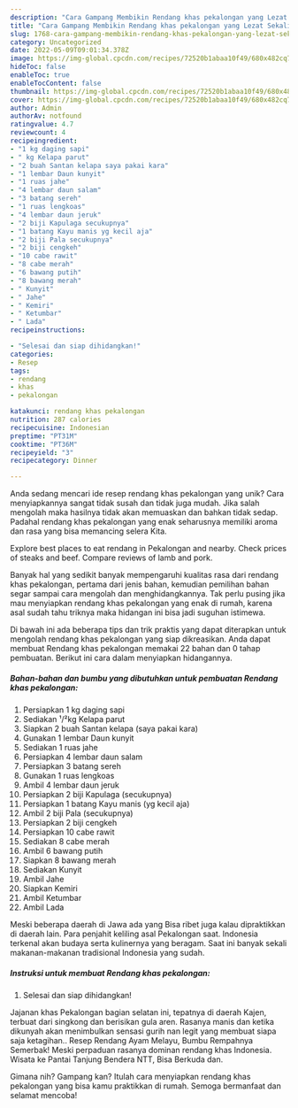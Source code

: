 ```yaml
---
description: "Cara Gampang Membikin Rendang khas pekalongan yang Lezat Sekali"
title: "Cara Gampang Membikin Rendang khas pekalongan yang Lezat Sekali"
slug: 1768-cara-gampang-membikin-rendang-khas-pekalongan-yang-lezat-sekali
category: Uncategorized
date: 2022-05-09T09:01:34.378Z
image: https://img-global.cpcdn.com/recipes/72520b1abaa10f49/680x482cq70/rendang-khas-pekalongan-foto-resep-utama.jpg
hideToc: false
enableToc: true
enableTocContent: false
thumbnail: https://img-global.cpcdn.com/recipes/72520b1abaa10f49/680x482cq70/rendang-khas-pekalongan-foto-resep-utama.jpg
cover: https://img-global.cpcdn.com/recipes/72520b1abaa10f49/680x482cq70/rendang-khas-pekalongan-foto-resep-utama.jpg
author: Admin
authorAv: notfound
ratingvalue: 4.7
reviewcount: 4
recipeingredient:
- "1 kg daging sapi"
- " kg Kelapa parut"
- "2 buah Santan kelapa saya pakai kara"
- "1 lembar Daun kunyit"
- "1 ruas jahe"
- "4 lembar daun salam"
- "3 batang sereh"
- "1 ruas lengkoas"
- "4 lembar daun jeruk"
- "2 biji Kapulaga secukupnya"
- "1 batang Kayu manis yg kecil aja"
- "2 biji Pala secukupnya"
- "2 biji cengkeh"
- "10 cabe rawit"
- "8 cabe merah"
- "6 bawang putih"
- "8 bawang merah"
- " Kunyit"
- " Jahe"
- " Kemiri"
- " Ketumbar"
- " Lada"
recipeinstructions:

- "Selesai dan siap dihidangkan!"
categories:
- Resep
tags:
- rendang
- khas
- pekalongan

katakunci: rendang khas pekalongan 
nutrition: 287 calories
recipecuisine: Indonesian
preptime: "PT31M"
cooktime: "PT36M"
recipeyield: "3"
recipecategory: Dinner

---
```





Anda sedang mencari ide resep rendang khas pekalongan yang unik? Cara menyiapkannya sangat tidak susah dan tidak juga mudah. Jika salah mengolah maka hasilnya tidak akan memuaskan dan bahkan tidak sedap. Padahal rendang khas pekalongan yang enak seharusnya memiliki aroma dan rasa yang bisa memancing selera Kita.





Explore best places to eat rendang in Pekalongan and nearby. Check prices of steaks and beef. Compare reviews of lamb and pork.

Banyak hal yang sedikit banyak mempengaruhi kualitas rasa dari rendang khas pekalongan, pertama dari jenis bahan, kemudian pemilihan bahan segar sampai cara mengolah dan menghidangkannya. Tak perlu pusing jika mau menyiapkan rendang khas pekalongan yang enak di rumah, karena asal sudah tahu triknya maka hidangan ini bisa jadi suguhan istimewa.






Di bawah ini ada beberapa tips dan trik praktis yang dapat diterapkan untuk mengolah rendang khas pekalongan yang siap dikreasikan. Anda dapat membuat Rendang khas pekalongan memakai 22 bahan dan 0 tahap pembuatan. Berikut ini cara dalam menyiapkan hidangannya.

<!--inarticleads1-->

##### Bahan-bahan dan bumbu yang dibutuhkan untuk pembuatan Rendang khas pekalongan:

1. Persiapkan 1 kg daging sapi
1. Sediakan  ¹/²kg Kelapa parut
1. Siapkan 2 buah Santan kelapa (saya pakai kara)
1. Gunakan 1 lembar Daun kunyit
1. Sediakan 1 ruas jahe
1. Persiapkan 4 lembar daun salam
1. Persiapkan 3 batang sereh
1. Gunakan 1 ruas lengkoas
1. Ambil 4 lembar daun jeruk
1. Persiapkan 2 biji Kapulaga (secukupnya)
1. Persiapkan 1 batang Kayu manis (yg kecil aja)
1. Ambil 2 biji Pala (secukupnya)
1. Persiapkan 2 biji cengkeh
1. Persiapkan 10 cabe rawit
1. Sediakan 8 cabe merah
1. Ambil 6 bawang putih
1. Siapkan 8 bawang merah
1. Sediakan  Kunyit
1. Ambil  Jahe
1. Siapkan  Kemiri
1. Ambil  Ketumbar
1. Ambil  Lada


Meski beberapa daerah di Jawa ada yang Bisa ribet juga kalau dipraktikkan di daerah lain. Para penjahit keliling asal Pekalongan saat. Indonesia terkenal akan budaya serta kulinernya yang beragam. Saat ini banyak sekali makanan-makanan tradisional Indonesia yang sudah. 

<!--inarticleads2-->

##### Instruksi untuk membuat Rendang khas pekalongan:


1. Selesai dan siap dihidangkan!

Jajanan khas Pekalongan bagian selatan ini, tepatnya di daerah Kajen, terbuat dari singkong dan berisikan gula aren. Rasanya manis dan ketika dikunyah akan menimbulkan sensasi gurih nan legit yang membuat siapa saja ketagihan.. Resep Rendang Ayam Melayu, Bumbu Rempahnya Semerbak! Meski perpaduan rasanya dominan rendang khas Indonesia. Wisata ke Pantai Tanjung Bendera NTT, Bisa Berkuda dan. 

Gimana nih? Gampang kan? Itulah cara menyiapkan rendang khas pekalongan yang bisa kamu praktikkan di rumah. Semoga bermanfaat dan selamat mencoba!
